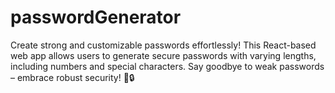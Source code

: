 # passwordGenerator
Create strong and customizable passwords effortlessly! This React-based web app allows users to generate secure passwords with varying lengths, including numbers and special characters. Say goodbye to weak passwords – embrace robust security! 💪🔒
